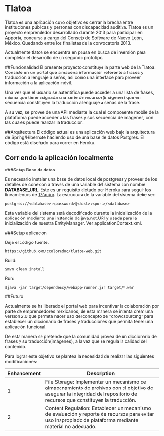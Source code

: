 # Tlatoa

Tlatoa es una aplicación cuyo objetivo es cerrar la brecha entre instituciones públicas y personas con discapacidad auditiva. Tlatoa es un proyecto emprendedor desarrollado durante 2013 para participar en Apporta, concurso a cargo del Consejo de Software de Nuevo León, México. Quedando entre los finalistas de la convocatoria 2013.

Actualmente tlatoa se encuentra en pausa en busca de inversión para completar el desarrollo de un segundo prototipo.

##Funcionalidad
El presente proyecto constituye la parte web de la Tlatoa. Consiste en un portal que almacena información referente a frases y traducción a lenguaje a señas, asi como una interface para proveer información a la aplicación móvil.

Una vez que el usuario se autentifica puede acceder a una lista de frases, misma que tiene asignada una serie de recursos(imágenes) que en secuencia constituyen la traducción a lenguaje a señas de la frase.

A su vez, se provee de una API mediante la cual el componente mobile de la plataforma puede acceder a las frases y sus secuencia de imágenes, con las cuales puede realizar la traducción.  

##Arquitectura
El código actual es una aplicación web bajo la arquitectura de Spring/Hibernate haciendo uso de una base de datos Postgres. El código está diseñado para correr en Heroku.

## Corriendo la aplicación localmente

###Setup Base de datos

Es necesario instalar una base de datos local de postgress y proveer de los detalles de conexion a traves de una variable del sistema con nombre **DATABASE_URL**. Este es un requisito dictado por Heroku para seguir los lineamientos de [12factor](http://12factor.net). La estructura de la variable del sistema debe ser:

    postgres://<database>:<password>@<host>:<port>/<database>

Esta variable del sistema será decodificado durante la inicialización de la aplicación mediante una instancia de java.net.URI y usada para la inicialización de nuestra EntityManager. Ver applicationContext.xml.

###Setup aplicacion

Baja el código fuente:

    https://github.com/ccoloradoc/tlatoa-web.git

Build:

    $mvn clean install

Run:

    $java -jar target/dependency/webapp-runner.jar target/*.war


##Futuro

Actualmente se ha liberado el portal web para incentivar la colaboración por parte de emprendedores mexicanos, de esta manera se intenta crear una versión 2.0 que permita hacer uso del concepto de "crowdsourcing" para establecer un diccionario de frases y traducciones que permita tener una aplicación funcional.

De esta manera se pretende que la comunidad provea de un diccionario de frases y su traducción(imágenes), a la vez que se regula la calidad del contenido.

Para lograr este objetivo se plantea la necesidad de realizar las siguientes modificaciones:

Enhancement  | Description
------------ | -------------
1  | File Storage: Implementar un mecanismo de almacenamiento de archivos con el objetivo de asegurar la integridad del repositorio de recursos que constituyen la traducción.
2  | Content Regulation: Establecer un mecanismo de evaluación y reporte de recursos para evitar uso inapropiado de plataforma mediante material no adecuado.


